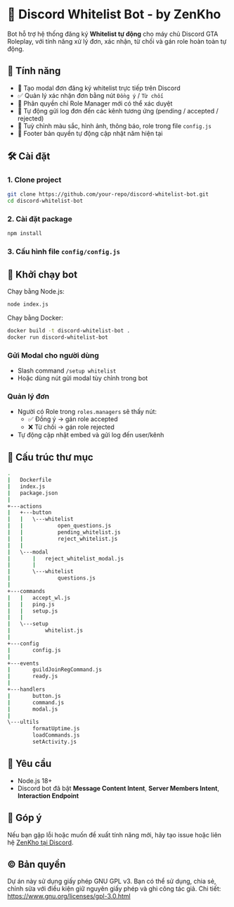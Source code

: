 # 🛂 Discord Whitelist Bot - by ZenKho

Bot hỗ trợ hệ thống đăng ký **Whitelist tự động** cho máy chủ Discord GTA Roleplay, với tính năng xử lý đơn, xác nhận, từ chối và gán role hoàn toàn tự động.

## 🚀 Tính năng

- 📝 Tạo modal đơn đăng ký whitelist trực tiếp trên Discord
- ✅ Quản lý xác nhận đơn bằng nút `Đồng ý` / `Từ chối`
- 🔐 Phân quyền chỉ Role Manager mới có thể xác duyệt
- 🧠 Tự động gửi log đơn đến các kênh tương ứng (pending / accepted / rejected)
- 🎨 Tuỳ chỉnh màu sắc, hình ảnh, thông báo, role trong file `config.js`
- 📅 Footer bản quyền tự động cập nhật năm hiện tại

## 🛠️ Cài đặt

### 1. Clone project
```sh
git clone https://github.com/your-repo/discord-whitelist-bot.git
cd discord-whitelist-bot
```

### 2. Cài đặt package
```sh
npm install
```

### 3. Cấu hình file `config/config.js`

## 🧪 Khởi chạy bot
Chạy bằng Node.js:
```sh
node index.js
```
Chạy bằng Docker:
```sh
docker build -t discord-whitelist-bot .
docker run discord-whitelist-bot
```

### Gửi Modal cho người dùng
- Slash command `/setup whitelist`
- Hoặc dùng nút gửi modal tùy chỉnh trong bot

### Quản lý đơn
- Người có Role trong `roles.managers` sẽ thấy nút:
  - ✅ Đồng ý → gán role accepted
  - ❌ Từ chối → gán role rejected
- Tự động cập nhật embed và gửi log đến user/kênh

## 📁 Cấu trúc thư mục
```sh
.
|   Dockerfile
|   index.js        
|   package.json
|
+---actions
|   +---button
|   |   \---whitelist
|   |           open_questions.js
|   |           pending_whitelist.js
|   |           reject_whitelist.js
|   |
|   \---modal
|       |   reject_whitelist_modal.js
|       |
|       \---whitelist
|               questions.js
|
+---commands
|   |   accept_wl.js
|   |   ping.js
|   |   setup.js
|   |
|   \---setup
|           whitelist.js
|
+---config
|       config.js  
|
+---events
|       guildJoinRegCommand.js
|       ready.js
|
+---handlers
|       button.js
|       command.js
|       modal.js
|
\---ultils
        formatUptime.js
        loadCommands.js
        setActivity.js

```

## 📌 Yêu cầu

- Node.js 18+
- Discord bot đã bật **Message Content Intent**, **Server Members Intent**, **Interaction Endpoint**

## 💬 Góp ý

Nếu bạn gặp lỗi hoặc muốn đề xuất tính năng mới, hãy tạo issue hoặc liên hệ [ZenKho tại Discord](https://discord.com/users/917970047325077615).

## © Bản quyền

Dự án này sử dụng giấy phép GNU GPL v3. Bạn có thể sử dụng, chia sẻ, chỉnh sửa với điều kiện giữ nguyên giấy phép và ghi công tác giả. Chi tiết: https://www.gnu.org/licenses/gpl-3.0.html
